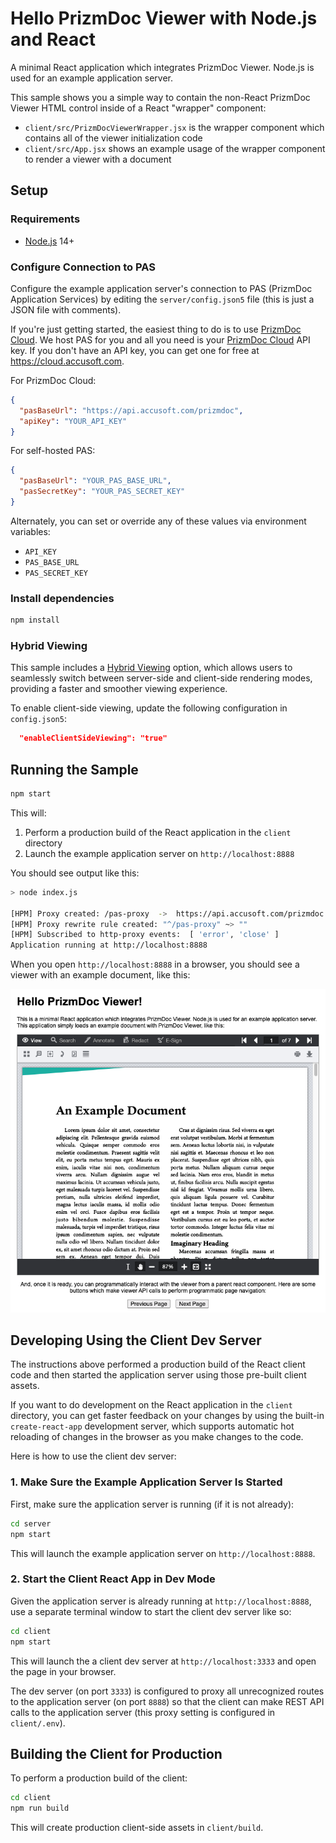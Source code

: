 # Hello PrizmDoc Viewer with Node.js and React

A minimal React application which integrates PrizmDoc Viewer. Node.js is used for an example application server.

This sample shows you a simple way to contain the non-React PrizmDoc Viewer HTML control inside of a React "wrapper" component:

- `client/src/PrizmDocViewerWrapper.jsx` is the wrapper component which contains all of the viewer initialization code
- `client/src/App.jsx` shows an example usage of the wrapper component to render a viewer with a document

## Setup

### Requirements

- [Node.js](https://nodejs.org) 14+

### Configure Connection to PAS

Configure the example application server's connection to PAS (PrizmDoc Application Services) by editing the `server/config.json5` file (this is just a JSON file with comments).

If you're just getting started, the easiest thing to do is to use [PrizmDoc Cloud](https://cloud.accusoft.com). We host PAS for you and all you need is your [PrizmDoc Cloud](https://cloud.accusoft.com) API key. If you don't have an API key, you can get one for free at https://cloud.accusoft.com.

For PrizmDoc Cloud:

```json
{
  "pasBaseUrl": "https://api.accusoft.com/prizmdoc",
  "apiKey": "YOUR_API_KEY"
}
```

For self-hosted PAS:

```json
{
  "pasBaseUrl": "YOUR_PAS_BASE_URL",
  "pasSecretKey": "YOUR_PAS_SECRET_KEY"
}
```

Alternately, you can set or override any of these values via environment variables:

- `API_KEY`
- `PAS_BASE_URL`
- `PAS_SECRET_KEY`

### Install dependencies

```bash
npm install
```

### Hybrid Viewing

This sample includes a [Hybrid Viewing](https://help.accusoft.com/PrizmDoc/latest/HTML/client-side-pdf.html) option, which allows users to seamlessly switch between server-side and client-side rendering modes, providing a faster and smoother viewing experience.

To enable client-side viewing, update the following configuration in `config.json5`:

```json
  "enableClientSideViewing": "true"
```

## Running the Sample

```bash
npm start
```

This will:

1. Perform a production build of the React application in the `client` directory
2. Launch the example application server on `http://localhost:8888`

You should see output like this:

```bash
> node index.js

[HPM] Proxy created: /pas-proxy  ->  https://api.accusoft.com/prizmdoc
[HPM] Proxy rewrite rule created: "^/pas-proxy" ~> ""
[HPM] Subscribed to http-proxy events:  [ 'error', 'close' ]
Application running at http://localhost:8888
```

When you open `http://localhost:8888` in a browser, you should see a viewer with an example document, like this:

![screenshot](screenshot.png)

## Developing Using the Client Dev Server

The instructions above performed a production build of the React client code and then started the application server using those pre-built client assets.

If you want to do development on the React application in the `client` directory, you can get faster feedback on your changes by using the built-in `create-react-app` development server, which supports automatic hot reloading of changes in the browser as you make changes to the code.

Here is how to use the client dev server:

### 1. Make Sure the Example Application Server Is Started

First, make sure the application server is running (if it is not already):

```bash
cd server
npm start
```

This will launch the example application server on `http://localhost:8888`.

### 2. Start the Client React App in Dev Mode

Given the application server is already running at `http://localhost:8888`, use a separate terminal window to start the client dev server like so:

```bash
cd client
npm start
```

This will launch the a client dev server at `http://localhost:3333` and open the page in your browser.

The dev server (on port `3333`) is configured to proxy all unrecognized routes to the application server (on port `8888`) so that the client can make REST API calls to the application server (this proxy setting is configured in `client/.env`).

## Building the Client for Production

To perform a production build of the client:

```bash
cd client
npm run build
```

This will create production client-side assets in `client/build`.

